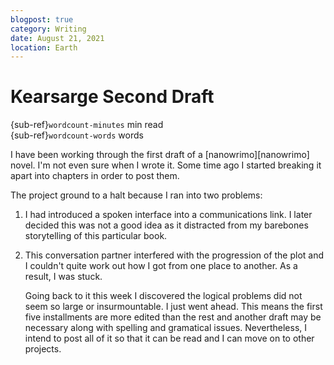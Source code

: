 ```yaml
---
blogpost: true
category: Writing
date: August 21, 2021
location: Earth
---
```


# Kearsarge Second Draft #

{sub-ref}`wordcount-minutes` min read  
{sub-ref}`wordcount-words` words 


I have been working through the first draft of a
[nanowrimo][nanowrimo] novel. I'm not even sure when I wrote it. Some
time ago I started breaking it apart into chapters in order to post
them.

The project ground to a halt because I ran into two problems:

1. I had introduced a spoken interface into a communications link. I
   later decided this was not a good idea as it distracted from my
   barebones storytelling of this particular book.
2. This conversation partner interfered with the progression of the
      plot and I couldn't quite work out how I got from one place to
      another. As a result, I was stuck.

	  Going back to it this week I discovered the logical problems did
      not seem so large or insurmountable. I just went ahead. This
      means the first five installments are more edited than the rest
      and another draft may be necessary along with spelling and
      gramatical issues. Nevertheless, I intend to post all of it so
      that it can be read and I can move on to other projects.
